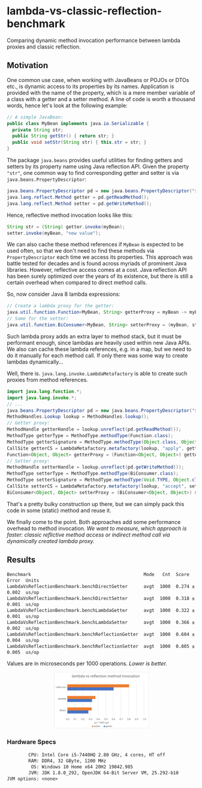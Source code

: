# lambda-vs-classic-reflection-benchmark
Comparing dynamic method invocation performance between lambda proxies and classic reflection.

## Motivation
One common use case, when working with JavaBeans or POJOs or DTOs etc., is dynamic access to its properties by its names.
Application is provided with the name of the property, which is a mere member variable of a class with a getter and a setter method.
A line of code is worth a thousand words, hence let's look at the following example:
```java
// A simple JavaBean:
public class MyBean implements java.io.Serializable {
  private String str;
  public String getStr() { return str; }
  public void setStr(String str) { this.str = str; }
}
```
The package `java.beans` provides useful utilities for finding getters and setters by its property name using Java reflection API.
Given the property `"str"`, one common way to find corresponding getter and setter is via `java.beans.PropertyDescriptor`:
```java
java.beans.PropertyDescriptor pd = new java.beans.PropertyDescriptor("str", MyBean.class);
java.lang.reflect.Method getter = pd.getReadMethod();
java.lang.reflect.Method setter = pd.getWriteMethod();
```
Hence, reflective method invocation looks like this:
```java
String str = (String) getter.invoke(myBean);
setter.invoke(myBean, "new value");
```
We can also cache these method references if `MyBean` is expected to be used often, so that we don't need to find these methods via `PropertyDescriptor` each time we access its properties.
This approach was battle tested for decades and is found across myriads of prominent Java libraries.
However, reflective access comes at a cost.
Java reflection API has been surely optimized over the years of its existence, but there is still a certain overhead when compared to direct method calls.

So, now consider Java 8 lambda expressions:
```java
// Create a lambda proxy for the getter:
java.util.function.Function<MyBean, String> getterProxy = myBean -> myBean.getStr();
// Same for the setter:
java.util.function.BiConsumer<MyBean, String> setterProxy = (myBean, str) -> myBean.setStr(str);
```
Such lambda proxy adds an extra layer to method stack, but it must be performant enough, since lambdas are heavily used within new Java APIs.
We also can cache these lambda references, e.g. in a map, but we need to do it manually for each method call.
If only there was some way to create lambdas dynamically...

Well, there is. `java.lang.invoke.LambdaMetafactory` is able to create such proxies from method references.
```java
import java.lang.function.*;
import java.lang.invoke.*;
// ...
java.beans.PropertyDescriptor pd = new java.beans.PropertyDescriptor("str", MyBean.class);
MethodHandles.Lookup lookup = MethodHandles.lookup();
// Getter proxy:
MethodHandle getterHandle = lookup.unreflect(pd.getReadMethod());
MethodType getterType = MethodType.methodType(Function.class);
MethodType getterSignature = MethodType.methodType(Object.class, Object.class);
CallSite getterCS = LambdaMetafactory.metafactory(lookup, "apply", getterType, getterSignature, getterHandle, getterHandle.type());
Function<Object, Object> getterProxy = (Function<Object, Object>) getterCS.getTarget().invokeExact();
// Setter proxy:
MethodHandle setterHandle = lookup.unreflect(pd.getWriteMethod());
MethodType setterType = MethodType.methodType(BiConsumer.class);
MethodType setterSignature = MethodType.methodType(Void.TYPE, Object.class, Object.class);
CallSite setterCS = LambdaMetafactory.metafactory(lookup, "accept", setterType, setterSignature, setterHandle, setterHandle.type());
BiConsumer<Object, Object> setterProxy = (BiConsumer<Object, Object>) setterCS.getTarget().invokeExact();
```
That's a pretty bulky construction up there, but we can simply pack this code in some (static) method and reuse it.

We finally come to the point. Both approaches add some performance overhead to method invocation.
*We want to measure, which approach is faster: classic reflictive method access or indirect method call via dynamically created lambda proxy.*

## Results
```
Benchmark                                          Mode   Cnt  Score   Error  Units
LambdaVsReflectionBenchmark.benchDirectGetter      avgt  1000  0.274 ± 0.002  us/op
LambdaVsReflectionBenchmark.benchDirectSetter      avgt  1000  0.318 ± 0.001  us/op
LambdaVsReflectionBenchmark.benchLambdaGetter      avgt  1000  0.322 ± 0.001  us/op
LambdaVsReflectionBenchmark.benchLambdaSetter      avgt  1000  0.366 ± 0.002  us/op
LambdaVsReflectionBenchmark.benchReflectionGetter  avgt  1000  0.604 ± 0.004  us/op
LambdaVsReflectionBenchmark.benchReflectionSetter  avgt  1000  0.805 ± 0.005  us/op
```
Values are in microseconds per 1000 operations. *Lower is better.*
<p align="center">
  <img src="./results.svg" width="50%">
</p>

### Hardware Specs
```
        CPU: Intel Core i5-7440HQ 2.80 GHz, 4 cores, HT off
        RAM: DDR4, 32 GByte, 1200 MHz
         OS: Windows 10 Home x64 20H2 19042.985
        JVM: JDK 1.8.0_292, OpenJDK 64-Bit Server VM, 25.292-b10
JVM options: <none>
```
